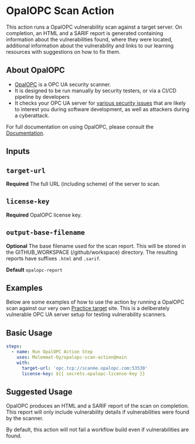 # OpalOPC Scan Action

This action runs a OpalOPC vulnerability scan against a target server. On completion, an HTML and a SARIF report is generated containing information about the vulnerabilities found, where
they were located, additional information about the vulnerability and links to our learning resources with suggestions on how to fix them.

## About OpalOPC

- [OpalOPC](https://opalopc.com/) is a OPC UA security scanner.
- It is designed to be run manually by security testers, or via a CI/CD pipeline by developers
- It checks your OPC UA server for [various security issues](https://opalopc.com/docs/category/plugins) that are likely to interest you during software development, as well as attackers during a cyberattack.

For full documentation on using OpalOPC, please consult the [Documentation](https://opalopc.com/docs/).

## Inputs

## `target-url`

**Required** The full URL (including scheme) of the server to scan.

## `license-key`

**Required** OpalOPC license key.

## `output-base-filename`

**Optional** The base filename used for the scan report. This will be stored in the GITHUB_WORKSPACE (/github/workspace) directory. The resulting reports have suffixes `.html` and `.sarif`.

**Default** `opalopc-report`

## Examples

Below are some examples of how to use the action by running a OpalOPC scan against our very own [Practice target](https://opalopc.com/docs/get-started/test-drive) site. This is a deliberately
vulnerable OPC UA server setup for testing vulnerability scanners.

## Basic Usage

```yaml
steps:
  - name: Run OpalOPC Action Step
    uses: Molemmat-Oy/opalopc-scan-action@main
    with:
      target-url: 'opc.tcp://scanme.opalopc.com:53530'
      license-key: ${{ secrets.opalopc-license-key }}
```

## Suggested Usage

OpalOPC produces an HTML and a SARIF report of the scan on completion. This report will only include vulnerability details if vulnerabilities were found by the scanner.

By default, this action will not fail a workflow build even if vulnerabilities are found.
